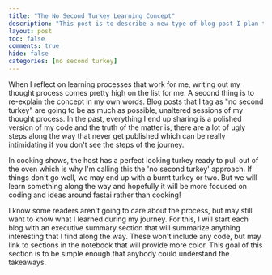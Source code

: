 ```yaml
---
title: "The No Second Turkey Learning Concept"
description: "This post is to describe a new type of blog post I plan to start writing"
layout: post
toc: false
comments: true
hide: false
categories: [no second turkey]
---
```


When I reflect on learning processes that work for me, writing out my thought process comes pretty high on the list for me.  A second thing is to re-explain the concept in my own words.  Blog posts that I tag as "no second turkey" are going to be as much as possible, unaltered sessions of my thought process.  In the past, everything I end up sharing is a polished version of my code and the truth of the matter is, there are a lot of ugly steps along the way that never get published which can be really intimidating if you don't see the steps of the journey.  

In cooking shows, the host has a perfect looking turkey ready to pull out of the oven which is why I'm calling this the 'no second turkey' approach.  If things don't go well, we may end up with a burnt turkey or two.  But we will learn something along the way and hopefully it will be more focused on coding and ideas around fastai rather than cooking!

I know some readers aren't going to care about the process, but may still want to know what I learned during my journey.  For this, I will start each blog with an executive summary section that will summarize anything interesting that I find along the way.  These won't include any code, but may link to sections in the notebook that will provide more color.  This goal of this section is to be simple enough that anybody could understand the takeaways. 